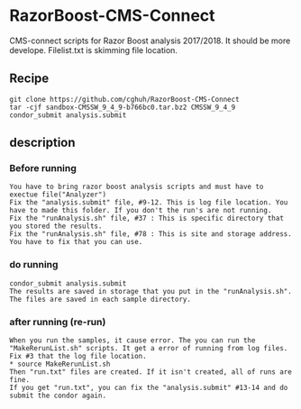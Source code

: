 # RazorBoost-CMS-Connect
CMS-connect scripts for Razor Boost analysis 2017/2018. It should be more develope. Filelist.txt is skimming file location.

## Recipe

```Shell
git clone https://github.com/cghuh/RazorBoost-CMS-Connect
tar -cjf sandbox-CMSSW_9_4_9-b766bc0.tar.bz2 CMSSW_9_4_9
condor_submit analysis.submit
```

## description

### Before running
    You have to bring razor boost analysis scripts and must have to exectue file("Analyzer")
    Fix the "analysis.submit" file, #9-12. This is log file location. You have to made this folder. If you don't the run's are not running.
    Fix the "runAnalysis.sh" file, #37 : This is specific directory that you stored the results. 
    Fix the "runAnalysis.sh" file, #78 : This is site and storage address. You have to fix that you can use.
   
### do running
    condor_submit analysis.submit
    The results are saved in storage that you put in the "runAnalysis.sh".
    The files are saved in each sample directory.
    
### after running (re-run)
    When you run the samples, it cause error. The you can run the "MakeRerunList.sh" scripts. It get a error of running from log files.
    Fix #3 that the log file location.
    * source MakeRerunList.sh
    Then "run.txt" files are created. If it isn't created, all of runs are fine.
    If you get "run.txt", you can fix the "analysis.submit" #13-14 and do submit the condor again.
